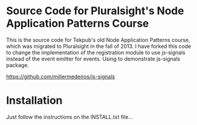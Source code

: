 Source Code for Pluralsight's Node Application Patterns Course
===========================================

This is the source code for Tekpub's old Node Application Patterns course, which was migrated to Pluralsight in the fall of 2013. I have forked this code to change the implementation of the registration module to use js-signals instead of the event emitter for events. Using to demonstrate js-signals package. 

https://github.com/millermedeiros/js-signals

Installation
==========

Just follow the instructions on the INSTALL.txt file...
